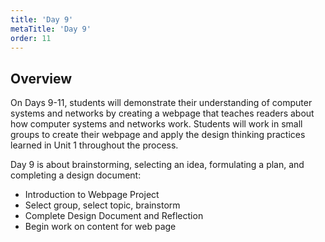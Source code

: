 ```yaml
---
title: 'Day 9'
metaTitle: 'Day 9'
order: 11
---
```


## Overview

On Days 9-11, students will demonstrate their understanding of computer systems and networks by creating a webpage that teaches readers about how computer systems and networks work. Students will work in small groups to create their webpage and apply the design thinking practices learned in Unit 1 throughout the process.

Day 9 is about brainstorming, selecting an idea, formulating a plan, and completing a design document:

* Introduction to Webpage Project
* Select group, select topic, brainstorm
* Complete Design Document and Reflection
* Begin work on content for web page